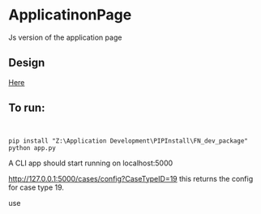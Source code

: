 # ApplicatinonPage
Js version of the application page

## Design
[Here](https://www.figma.com/file/cubsd5X1vrVNZrZdrcjmKq/Application?node-id=0%3A1)

## To run:

``` 


pip install "Z:\Application Development\PIPInstall\FN_dev_package"
python app.py

```

A CLI app should start running on localhost:5000

http://127.0.0.1:5000/cases/config?CaseTypeID=19 this returns the config for case type 19.

use 